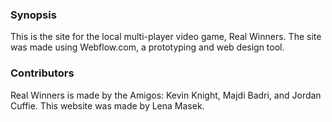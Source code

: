 ### Synopsis

This is the site for the local multi-player video game, Real Winners. The site was made using Webflow.com, a prototyping and web design tool.

### Contributors

Real Winners is made by the Amigos: Kevin Knight, Majdi Badri, and Jordan Cuffie. This website was made by Lena Masek.
